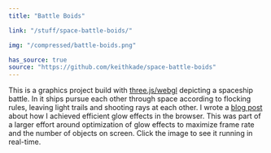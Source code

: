 ```yaml
---
title: "Battle Boids"

link: "/stuff/space-battle-boids/"

img: "/compressed/battle-boids.png"

has_source: true
source: "https://github.com/keithkade/space-battle-boids"
---
```


This is a graphics project build with <a target="_blank" href="http://threejs.org/">three.js/webgl</a> depicting a spaceship battle. In it ships pursue each other through space according to flocking rules, leaving light trails and shooting rays at each other. I wrote a <a target="_blank" href="/2017/09/12/three-glow.html">blog post</a> about how I achieved efficient glow effects in the browser. This was part of a larger effort around optimization of glow effects to maximize frame rate and the number of objects on screen. Click the image to see it running in real-time. 
				